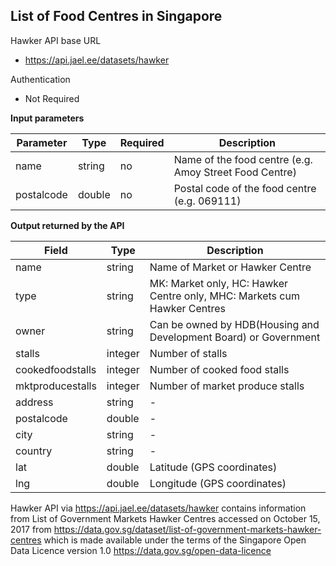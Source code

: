 ## List of Food Centres in Singapore

Hawker API base URL
* https://api.jael.ee/datasets/hawker

Authentication
* Not Required


**Input parameters**

| Parameter  | Type   | Required | Description                                            |
|------------|--------|----------|--------------------------------------------------------|
| name       | string | no       | Name of the food centre (e.g. Amoy Street Food Centre) |
| postalcode | double | no       | Postal code of the food centre (e.g. 069111)           |


**Output returned by the API**

| Field            | Type    | Description                                                              |
|------------------|---------|--------------------------------------------------------------------------|
| name             | string  | Name of Market or Hawker Centre                                          |
| type             | string  | MK: Market only, HC: Hawker Centre only, MHC: Markets cum Hawker Centres |
| owner            | string  | Can be owned by HDB(Housing and Development Board) or Government         |
| stalls           | integer | Number of stalls                                                         |
| cookedfoodstalls | integer | Number of cooked food stalls                                             |
| mktproducestalls | integer | Number of market produce stalls                                          |
| address          | string  | -                                                                        |
| postalcode       | double  | -                                                                        |
| city             | string  | -                                                                        |
| country          | string  | -                                                                        |
| lat              | double  | Latitude (GPS coordinates)                                               |
| lng              | double  | Longitude (GPS coordinates)                                              |

Hawker API via https://api.jael.ee/datasets/hawker contains information from List of Government Markets Hawker Centres accessed on October 15, 2017 from https://data.gov.sg/dataset/list-of-government-markets-hawker-centres which is made available under the terms of the Singapore Open Data Licence version 1.0 https://data.gov.sg/open-data-licence
